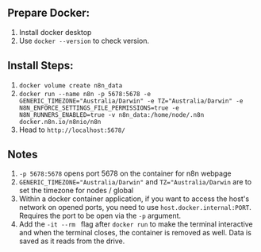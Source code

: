 
## Prepare Docker:

1. Install docker desktop
2. Use `docker --version` to check version.

## Install Steps:

1. `docker volume create n8n_data`
2. `docker run --name n8n -p 5678:5678 -e GENERIC_TIMEZONE="Australia/Darwin" -e TZ="Australia/Darwin" -e N8N_ENFORCE_SETTINGS_FILE_PERMISSIONS=true -e N8N_RUNNERS_ENABLED=true -v n8n_data:/home/node/.n8n docker.n8n.io/n8nio/n8n`
3. Head to `http://localhost:5678/`

## Notes

1. `-p 5678:5678` opens port 5678 on the container for n8n webpage
2. `GENERIC_TIMEZONE="Australia/Darwin"` and `TZ="Australia/Darwin` are to set the timezone for nodes / global
3. Within a docker container application, if you want to access the host's network on opened ports, you need to use `host.docker.internal:PORT`. Requires the port to be open via the `-p` argument.
4. Add the `-it --rm ` flag after `docker run` to make the terminal interactive and when the terminal closes, the container is removed as well. Data is saved as it reads from the drive.
